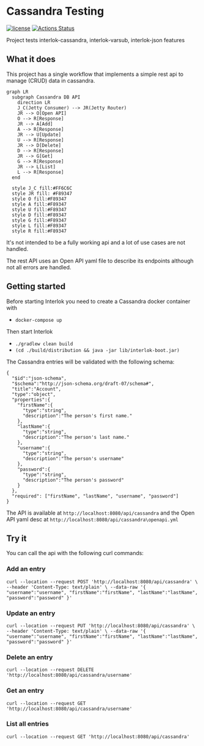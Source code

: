 # Cassandra Testing

[![license](https://img.shields.io/github/license/interlok-testing/testing_cassandra.svg)](https://github.com/interlok-testing/testing_cassandra/blob/develop/LICENSE)
[![Actions Status](https://github.com/interlok-testing/testing_cassandra/actions/workflows/gradle-build.yml/badge.svg)](https://github.com/interlok-testing/testing_cassandra/actions/workflows/gradle-build.yml)


Project tests interlok-cassandra, interlok-varsub, interlok-json features

## What it does

This project has a single workflow that implements a simple rest api to manage (CRUD) data in cassandra.

```mermaid
graph LR
  subgraph Cassandra DB API
    direction LR
    J_C(Jetty Consumer) --> JR(Jetty Router)
    JR --> O[Open API]
    O --> R[Response]
    JR --> A[Add]
    A --> R[Response]
    JR --> U[Update]
    U --> R[Response]
    JR --> D[Delete]
    D --> R[Response]
    JR --> G[Get]
    G --> R[Response]
    JR --> L[List]
    L --> R[Response]
  end

  style J_C fill:#FF6C6C
  style JR fill: #F89347
  style O fill:#F89347
  style A fill:#F89347
  style U fill:#F89347
  style D fill:#F89347
  style G fill:#F89347
  style L fill:#F89347
  style R fill:#F89347

```


It's not intended to be a fully working api and a lot of use cases are not handled.

The rest API uses an Open API yaml file to describe its endpoints although not all errors are handled.

## Getting started

Before starting Interlok you need to create a Cassandra docker container with

* `docker-compose up`

Then start Interlok

* `./gradlew clean build`
* `(cd ./build/distribution && java -jar lib/interlok-boot.jar)`

The Cassandra entries will be validated with the following schema:

```
{   
  "$id":"json-schema",
  "$schema":"http://json-schema.org/draft-07/schema#",
  "title":"Account",
  "type":"object",
  "properties":{
    "firstName":{
      "type":"string",
      "description":"The person's first name."
    },
    "lastName":{
      "type":"string",
      "description":"The person's last name."
    },
    "username":{
      "type":"string",
      "description":"The person's username"
    },
    "password":{
      "type":"string",
      "description":"The person's password"
    }
  },
  "required": ["firstName", "lastName", "username", "password"]
}
```

The API is available at `http://localhost:8080/api/cassandra` and the Open API yaml desc at `http://localhost:8080/api/cassandra\openapi.yml`

## Try it

You can call the api with the following curl commands:

### Add an entry

`curl --location --request POST 'http://localhost:8080/api/cassandra' \
--header 'Content-Type: text/plain' \
--data-raw '{
    "username":"username",
    "firstName":"firstName",
    "lastName":"lastName",
    "password":"password"
}'`

### Update an entry

`curl --location --request PUT 'http://localhost:8080/api/cassandra' \
--header 'Content-Type: text/plain' \
--data-raw '{
    "username":"username",
    "firstName":"firstName",
    "lastName":"lastName",
    "password":"password"
}'`


### Delete an entry

`curl --location --request DELETE 'http://localhost:8080/api/cassandra/username'`

### Get an entry

`curl --location --request GET 'http://localhost:8080/api/cassandra/username'`

### List all entries

`curl --location --request GET 'http://localhost:8080/api/cassandra'`

